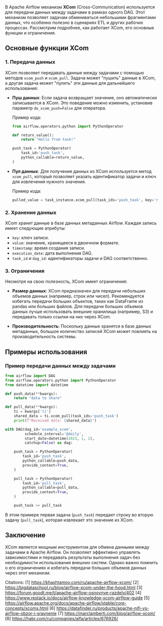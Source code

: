 В Apache Airflow механизм **XCom** (Cross-Communication) используется для передачи данных между задачами в рамках одного DAG. Этот механизм позволяет задачам обмениваться небольшими фрагментами данных, что особенно полезно в сценариях ETL и других рабочих процессах. Рассмотрим подробнее, как работает XCom, его основные функции и ограничения.

## Основные функции XCom

### 1. Передача данных

XCom позволяет передавать данные между задачами с помощью методов `xcom_push` и `xcom_pull`. Задача может "пушить" данные в XCom, а другая задача может "пулить" эти данные для дальнейшего использования:

- **Пуш данных**: Если задача возвращает значение, оно автоматически записывается в XCom. Это поведение можно изменить, установив параметр `do_xcom_push=False` для оператора.
  
  Пример кода:
  ```python
  from airflow.operators.python import PythonOperator

  def return_value():
      return "Hello from task!"

  push_task = PythonOperator(
      task_id='push_task',
      python_callable=return_value,
  )
  ```

- **Пул данных**: Для получения данных из XCom используется метод `xcom_pull`, который позволяет указать идентификатор задачи и ключ для извлечения нужного значения.

  Пример кода:
  ```python
  pulled_value = task_instance.xcom_pull(task_ids='push_task', key='return_value')
  ```

### 2. Хранение данных

XCom хранит данные в базе данных метаданных Airflow. Каждая запись имеет следующие атрибуты:
- `key`: ключ записи.
- `value`: значение, хранящееся в двоичном формате.
- `timestamp`: время создания записи.
- `execution_date`: дата выполнения DAG.
- `task_id` и `dag_id`: идентификаторы задачи и DAG соответственно.

### 3. Ограничения

Несмотря на свою полезность, XCom имеет ограничения:
- **Размер данных**: XCom предназначен для передачи небольших объемов данных (например, строк или чисел). Рекомендуется избегать передачи больших объектов, таких как DataFrame из pandas или больших файлов. Для передачи больших объемов данных лучше использовать внешние хранилища (например, S3) и передавать только ссылки на них через XCom.
  
- **Производительность**: Поскольку данные хранятся в базе данных метаданных, большое количество записей XCom может повлиять на производительность системы.

## Примеры использования

### Пример передачи данных между задачами

```python
from airflow import DAG
from airflow.operators.python import PythonOperator
from datetime import datetime

def push_data(**kwargs):
    return "data to share"

def pull_data(**kwargs):
    ti = kwargs['ti']
    shared_data = ti.xcom_pull(task_ids='push_task')
    print(f"Received data: {shared_data}")

with DAG(dag_id='example_xcom',
         schedule_interval='@daily',
         start_date=datetime(2023, 1, 1),
         catchup=False) as dag:

    push_task = PythonOperator(
        task_id='push_task',
        python_callable=push_data,
        provide_context=True,
    )

    pull_task = PythonOperator(
        task_id='pull_task',
        python_callable=pull_data,
        provide_context=True,
    )

    push_task >> pull_task
```

В этом примере первая задача (`push_task`) передает строку во вторую задачу (`pull_task`), которая извлекает это значение из XCom.

## Заключение

XCom является мощным инструментом для обмена данными между задачами в Apache Airflow. Он позволяет эффективно управлять зависимостями и передавать результаты выполнения задач без необходимости использования внешних систем. Однако важно помнить о его ограничениях и избегать передачи больших объемов данных через этот механизм.

Citations:
[1] https://khashtamov.com/ru/apache-airflow-xcom/
[2] https://bigdataschool.ru/blog/airflow-xcom-under-the-hood.html
[3] https://forum.goodt.me/t/apache-airflow-osnovnye-razdely/402
[4] https://www.restack.io/docs/airflow-knowledge-xcom-airflow-guide
[5] https://airflow.apache.org/docs/apache-airflow/stable/core-concepts/xcoms.html
[6] https://datafinder.ru/products/apache-nifi-vs-airflow-obzor-i-sravnenie
[7] https://marclamberti.com/blog/airflow-xcom/
[8] https://habr.com/ru/companies/alfa/articles/676926/